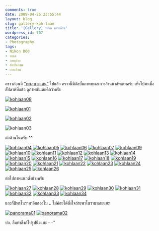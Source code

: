 ```yaml
---
comments: true
date: 2009-04-26 23:55:44
layout: blog
slug: gallery-koh-laan
title: '[Gallery] ทะเล เกาะล้าน'
wordpress_id: 767
categories:
- Photography
tags:
- Nikon D60
- ทะเล
- ภาพถ่าย
- อัลบั้มภาพ
- เกาะล้าน
---
```


คราวก่อนมี [“ทะเลบางแสน”](http://www.armno.in.th/20081206/%E0%B8%97%E0%B8%B0%E0%B9%80%E0%B8%A5%E0%B8%9A%E0%B8%B2%E0%B8%87%E0%B9%81%E0%B8%AA%E0%B8%99) ไปแล้ว คราวนี้มีอัลบั้มภาพทะเลเกาะล้านมาอัพเดทครับ เพิ่งไปมาเมื่อสัปดาห์ที่แล้ว ดูภาพกันเลยดีกว่าครับ

[![kohlaan08](http://www.armno.in.th/wp-content/uploads/2009/04/kohlaan08-thumb.jpg)](http://www.armno.in.th/wp-content/uploads/2009/04/kohlaan08.jpg)

[![kohlaan01](http://www.armno.in.th/wp-content/uploads/2009/04/kohlaan01-thumb.jpg)](http://www.armno.in.th/wp-content/uploads/2009/04/kohlaan01.jpg)

[![kohlaan02](http://www.armno.in.th/wp-content/uploads/2009/04/kohlaan02-thumb.jpg)](http://www.armno.in.th/wp-content/uploads/2009/04/kohlaan02.jpg)

![kohlaan03](http://www.armno.in.th/wp-content/uploads/2009/04/kohlaan03-thumb.jpg)

ต่อด้านในครับ ^^



[![kohlaan04](http://www.armno.in.th/wp-content/uploads/2009/04/kohlaan04-thumb.jpg)](http://www.armno.in.th/wp-content/uploads/2009/04/kohlaan04.jpg) [![kohlaan05](http://www.armno.in.th/wp-content/uploads/2009/04/kohlaan05-thumb.jpg)](http://www.armno.in.th/wp-content/uploads/2009/04/kohlaan05.jpg) [![kohlaan06](http://www.armno.in.th/wp-content/uploads/2009/04/kohlaan06-thumb.jpg)](http://www.armno.in.th/wp-content/uploads/2009/04/kohlaan06.jpg) [![kohlaan07](http://www.armno.in.th/wp-content/uploads/2009/04/kohlaan07-thumb.jpg)](http://www.armno.in.th/wp-content/uploads/2009/04/kohlaan07.jpg) [![kohlaan09](http://www.armno.in.th/wp-content/uploads/2009/04/kohlaan09-thumb.jpg)](http://www.armno.in.th/wp-content/uploads/2009/04/kohlaan09.jpg) [![kohlaan10](http://www.armno.in.th/wp-content/uploads/2009/04/kohlaan10-thumb.jpg)](http://www.armno.in.th/wp-content/uploads/2009/04/kohlaan10.jpg) [![kohlaan11](http://www.armno.in.th/wp-content/uploads/2009/04/kohlaan11-thumb.jpg)](http://www.armno.in.th/wp-content/uploads/2009/04/kohlaan11.jpg) [![kohlaan12](http://www.armno.in.th/wp-content/uploads/2009/04/kohlaan12-thumb.jpg)](http://www.armno.in.th/wp-content/uploads/2009/04/kohlaan12.jpg) [![kohlaan13](http://www.armno.in.th/wp-content/uploads/2009/04/kohlaan13-thumb.jpg)](http://www.armno.in.th/wp-content/uploads/2009/04/kohlaan13.jpg) [![kohlaan14](http://www.armno.in.th/wp-content/uploads/2009/04/kohlaan14-thumb.jpg)](http://www.armno.in.th/wp-content/uploads/2009/04/kohlaan14.jpg) [![kohlaan15](http://www.armno.in.th/wp-content/uploads/2009/04/kohlaan15-thumb.jpg)](http://www.armno.in.th/wp-content/uploads/2009/04/kohlaan15.jpg) [![kohlaan16](http://www.armno.in.th/wp-content/uploads/2009/04/kohlaan16-thumb.jpg)](http://www.armno.in.th/wp-content/uploads/2009/04/kohlaan16.jpg) [![kohlaan17](http://www.armno.in.th/wp-content/uploads/2009/04/kohlaan17-thumb.jpg)](http://www.armno.in.th/wp-content/uploads/2009/04/kohlaan17.jpg) [![kohlaan18](http://www.armno.in.th/wp-content/uploads/2009/04/kohlaan18-thumb.jpg)](http://www.armno.in.th/wp-content/uploads/2009/04/kohlaan18.jpg) [![kohlaan19](http://www.armno.in.th/wp-content/uploads/2009/04/kohlaan19-thumb.jpg)](http://www.armno.in.th/wp-content/uploads/2009/04/kohlaan19.jpg) [![kohlaan20](http://www.armno.in.th/wp-content/uploads/2009/04/kohlaan20-thumb.jpg)](http://www.armno.in.th/wp-content/uploads/2009/04/kohlaan20.jpg) [![kohlaan21](http://www.armno.in.th/wp-content/uploads/2009/04/kohlaan21-thumb.jpg)](http://www.armno.in.th/wp-content/uploads/2009/04/kohlaan21.jpg) [![kohlaan22](http://www.armno.in.th/wp-content/uploads/2009/04/kohlaan22-thumb.jpg)](http://www.armno.in.th/wp-content/uploads/2009/04/kohlaan22.jpg) [![kohlaan23](http://www.armno.in.th/wp-content/uploads/2009/04/kohlaan23-thumb.jpg)](http://www.armno.in.th/wp-content/uploads/2009/04/kohlaan23.jpg) [![kohlaan24](http://www.armno.in.th/wp-content/uploads/2009/04/kohlaan24-thumb.jpg)](http://www.armno.in.th/wp-content/uploads/2009/04/kohlaan24.jpg) [![kohlaan25](http://www.armno.in.th/wp-content/uploads/2009/04/kohlaan25-thumb.jpg)](http://www.armno.in.th/wp-content/uploads/2009/04/kohlaan25.jpg) [![kohlaan26](http://www.armno.in.th/wp-content/uploads/2009/04/kohlaan26-thumb.jpg)](http://www.armno.in.th/wp-content/uploads/2009/04/kohlaan26.jpg)

ต่อไปภาพแนวตั้งบ้างครับ

[![kohlaan27](http://www.armno.in.th/wp-content/uploads/2009/04/kohlaan27-thumb.jpg)](http://www.armno.in.th/wp-content/uploads/2009/04/kohlaan27.jpg) [![kohlaan28](http://www.armno.in.th/wp-content/uploads/2009/04/kohlaan28-thumb.jpg)](http://www.armno.in.th/wp-content/uploads/2009/04/kohlaan28.jpg) [![kohlaan29](http://www.armno.in.th/wp-content/uploads/2009/04/kohlaan29-thumb.jpg)](http://www.armno.in.th/wp-content/uploads/2009/04/kohlaan29.jpg) [![kohlaan30](http://www.armno.in.th/wp-content/uploads/2009/04/kohlaan30-thumb.jpg)](http://www.armno.in.th/wp-content/uploads/2009/04/kohlaan30.jpg) [![kohlaan31](http://www.armno.in.th/wp-content/uploads/2009/04/kohlaan31-thumb.jpg)](http://www.armno.in.th/wp-content/uploads/2009/04/kohlaan31.jpg) [![kohlaan32](http://www.armno.in.th/wp-content/uploads/2009/04/kohlaan32-thumb.jpg)](http://www.armno.in.th/wp-content/uploads/2009/04/kohlaan32.jpg) [![kohlaan33](http://www.armno.in.th/wp-content/uploads/2009/04/kohlaan33-thumb.jpg)](http://www.armno.in.th/wp-content/uploads/2009/04/kohlaan33.jpg) [![kohlaan34](http://www.armno.in.th/wp-content/uploads/2009/04/kohlaan34-thumb.jpg)](http://www.armno.in.th/wp-content/uploads/2009/04/kohlaan34.jpg)

และก็มีพาโนรามาอีกสองใบ .. ไม่ค่อยได้ตั้งใจถ่ายพาโนรามาเลยแฮะ

[![panorama01](http://www.armno.in.th/wp-content/uploads/2009/04/panorama01-thumb.jpg)](http://www.armno.in.th/wp-content/uploads/2009/04/panorama01.jpg) [![panorama02](http://www.armno.in.th/wp-content/uploads/2009/04/panorama02-thumb.jpg)](http://www.armno.in.th/wp-content/uploads/2009/04/panorama02.jpg)

ปล. ลืมทำลิ้งก์ไปรูปนึงแฮะ - -"

